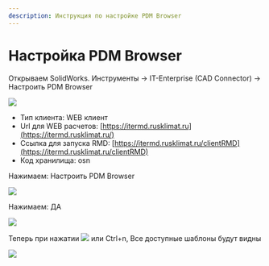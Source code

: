 ```yaml
---
description: Инструкция по настройке PDM Browser
---
```


# Настройка PDM Browser

Открываем SolidWorks. Инструменты -> IT-Enterprise (CAD Connector) -> Настроить PDM Browser

![](<../../../../.gitbook/assets/0 (99).png>)

* Тип клиента: WEB клиент
* Url для WEB расчетов: [https://itermd.rusklimat.ru](https://itermd.rusklimat.ru/)
* Ссылка для запуска RMD: [https://itermd.rusklimat.ru/clientRMD](https://itermd.rusklimat.ru/clientRMD)
* Код хранилища: osn

Нажимаем: Настроить PDM Browser

![](<../../../../.gitbook/assets/1 (59).png>)

Нажимаем: ДА

![](<../../../../.gitbook/assets/2 (23).png>)

Теперь при нажатии ![](<../../../../.gitbook/assets/3 (79).png>) или Ctrl+n, Все доступные шаблоны будут видны

![](<../../../../.gitbook/assets/4 (85).png>)
